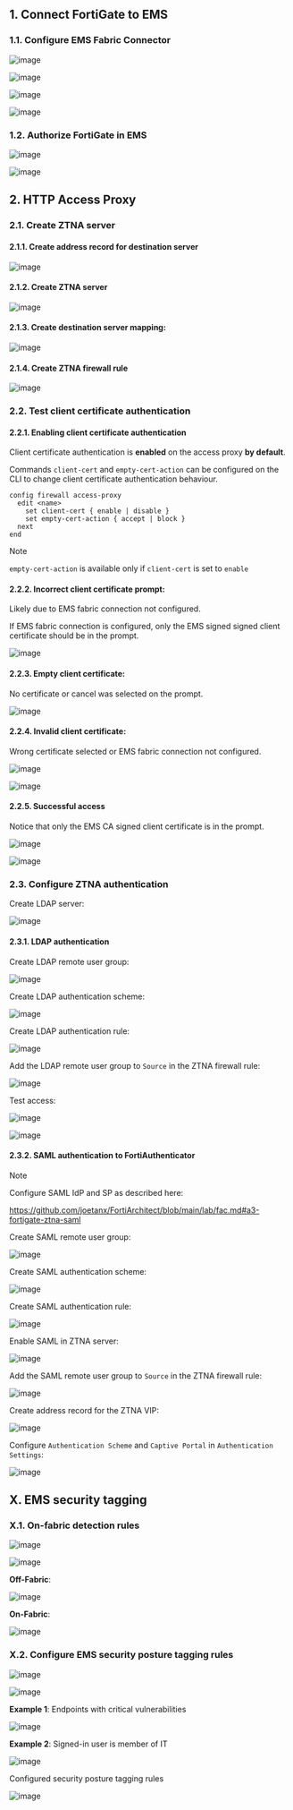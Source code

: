 ## 1. Connect FortiGate to EMS

### 1.1. Configure EMS Fabric Connector

![image](https://github.com/user-attachments/assets/558fc03a-ce79-411e-aaf7-0cb57c9f626c)

![image](https://github.com/user-attachments/assets/3c14f1e9-4729-45ed-8457-255229900935)

![image](https://github.com/user-attachments/assets/07c53aef-1e2b-4380-9f96-5b54e64574d5)

![image](https://github.com/user-attachments/assets/7ecffb41-3f65-46c7-8760-c51ef453ed02)

### 1.2. Authorize FortiGate in EMS

![image](https://github.com/user-attachments/assets/9f92a05c-7660-4964-a507-859d9501be74)

![image](https://github.com/user-attachments/assets/f382a17a-054d-4d2d-bb73-6761dc3f4790)

## 2. HTTP Access Proxy

### 2.1. Create ZTNA server

#### 2.1.1. Create address record for destination server

![image](https://github.com/user-attachments/assets/01289add-92a9-463d-8abd-81f66f54de2b)

#### 2.1.2. Create ZTNA server

![image](https://github.com/user-attachments/assets/0595a2c0-e4bc-4cff-8472-803b701e6767)

#### 2.1.3. Create destination server mapping:

![image](https://github.com/user-attachments/assets/cf09534a-685f-4a99-a06e-eb6d7eea5b99)

#### 2.1.4. Create ZTNA firewall rule

![image](https://github.com/user-attachments/assets/3fc98ccf-86a4-489a-a603-c00867db9eef)

### 2.2. Test client certificate authentication

#### 2.2.1. Enabling client certificate authentication

Client certificate authentication is **enabled** on the access proxy **by default**.

Commands `client-cert` and `empty-cert-action` can be configured on the CLI to change client certificate authentication behaviour.

```
config firewall access-proxy
  edit <name>
    set client-cert { enable | disable }
    set empty-cert-action { accept | block }
  next
end
```

> [!Note]
>
> `empty-cert-action` is available only if `client-cert` is set to `enable`

#### 2.2.2. Incorrect client certificate prompt:

Likely due to EMS fabric connection not configured.

If EMS fabric connection is configured, only the EMS signed signed client certificate should be in the prompt.

![image](https://github.com/user-attachments/assets/b58fd056-3f9a-4499-94e6-4c831d8a0d12)

#### 2.2.3. Empty client certificate:

No certificate or cancel was selected on the prompt.

![image](https://github.com/user-attachments/assets/366b0c1a-1f99-43eb-9ed9-4142a0390d81)

#### 2.2.4. Invalid client certificate:

Wrong certificate selected or EMS fabric connection not configured.

![image](https://github.com/user-attachments/assets/6f130a22-58ba-4bea-8273-b666f0a2e1a1)

![image](https://github.com/user-attachments/assets/a97ef800-258b-40ea-b370-0184b4cfad2a)

#### 2.2.5. Successful access

Notice that only the EMS CA signed client certificate is in the prompt.

![image](https://github.com/user-attachments/assets/d2cdb08e-8a60-442e-9136-af1fbb77459c)

![image](https://github.com/user-attachments/assets/27e435aa-1c49-41e7-8525-78590cd0bd50)

### 2.3. Configure ZTNA authentication

Create LDAP server:

![image](https://github.com/user-attachments/assets/d14d1b0c-ad6f-463e-8a05-d5893c591225)

#### 2.3.1. LDAP authentication

Create LDAP remote user group:

![image](https://github.com/user-attachments/assets/cf8ba0b2-47cc-4c05-b6ca-682cb72156f2)

Create LDAP authentication scheme:

![image](https://github.com/user-attachments/assets/84380719-c69c-4f81-940d-df0d97205131)

Create LDAP authentication rule:

![image](https://github.com/user-attachments/assets/60a0351f-003e-49c7-83e9-9078a1f1e3bb)

Add the LDAP remote user group to `Source` in the ZTNA firewall rule:

![image](https://github.com/user-attachments/assets/e052686c-136f-4568-a86a-28540fc6dbb1)

Test access:

![image](https://github.com/user-attachments/assets/c0d2ecbf-5edc-462f-a1b1-617f4b5ae869)

![image](https://github.com/user-attachments/assets/7b2770fe-0bdd-4d60-ab1c-ced6c827a03c)

#### 2.3.2. SAML authentication to FortiAuthenticator

> [!Note]
>
> Configure SAML IdP and SP as described here:
>
> https://github.com/joetanx/FortiArchitect/blob/main/lab/fac.md#a3-fortigate-ztna-saml

Create SAML remote user group:

![image](https://github.com/user-attachments/assets/497d5d03-0a7b-4a8b-87f5-2f332a3d6b5a)

Create SAML authentication scheme:

![image](https://github.com/user-attachments/assets/d6b9146c-d8a0-4d1f-afff-2249ac2f883d)

Create SAML authentication rule:

![image](https://github.com/user-attachments/assets/05e244d9-0fb9-43c9-b4d4-d61c3d227d5d)

Enable SAML in ZTNA server:

![image](https://github.com/user-attachments/assets/edb3acc0-6de7-492b-b8d2-4928415b81b2)

Add the SAML remote user group to `Source` in the ZTNA firewall rule:

![image](https://github.com/user-attachments/assets/da23aa98-2d24-4739-a33d-6b2011f3a744)

Create address record for the ZTNA VIP:

![image](https://github.com/user-attachments/assets/44c49d35-796c-4bd6-ab4a-f3e09ec92903)

Configure `Authentication Scheme` and `Captive Portal` in `Authentication Settings`:

![image](https://github.com/user-attachments/assets/1b886629-f015-4931-8e3d-e1a9d1c9e11b)

## X. EMS security tagging

### X.1. On-fabric detection rules

![image](https://github.com/user-attachments/assets/5ef279a8-3c9c-4e97-a24e-e9cec6cf238b)

![image](https://github.com/user-attachments/assets/a6e14e9c-2390-4716-b5e3-f47b13d0c529)

**Off-Fabric**:

![image](https://github.com/user-attachments/assets/88c8690d-3fa3-4344-9883-fb0ad3e23043)

**On-Fabric**:

![image](https://github.com/user-attachments/assets/90dbae3e-7e42-4852-bead-047e1539b29a)

### X.2. Configure EMS security posture tagging rules

![image](https://github.com/user-attachments/assets/06c7109c-dc52-4c85-9b9e-8576b714bc20)

![image](https://github.com/user-attachments/assets/a2e31d11-fd64-41c4-b7ba-562569c128de)

**Example 1**: Endpoints with critical vulnerabilities

![image](https://github.com/user-attachments/assets/ce9e6010-a197-4af6-8cb6-24a50e0c7e2b)

**Example 2**: Signed-in user is member of IT

![image](https://github.com/user-attachments/assets/9ef7fde5-1d18-41fc-bd03-e10301dcdd99)

Configured security posture tagging rules

![image](https://github.com/user-attachments/assets/3e550278-0e71-40a0-a156-d861b38219c8)
